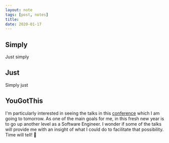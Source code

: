 ```yaml
---
layout: note
tags: [post, notes]
title: 
date: 2020-01-17
---
```


## Simply
Just
simply

## Just
Simply
just

## YouGotThis
I'm particularly interested in seeing the talks in this [conference](https://2020.yougotthis.io/) which I am going to tomorrow. As one of the main goals for me, in this fresh new year is to go up another level as a Software Engineer. I wonder if some of the talks will provide me with an insight of what I could do to facilitate that possibility. Time will tell! 👋